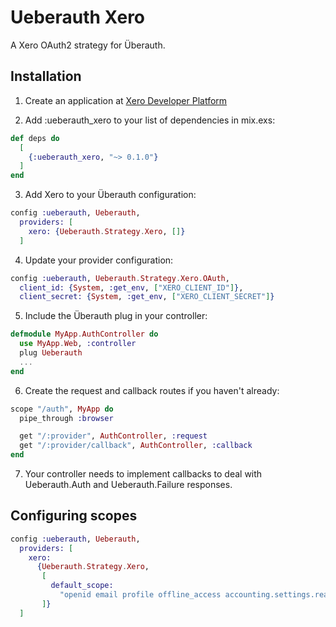 # Ueberauth Xero

A Xero OAuth2 strategy for Überauth.

## Installation

1. Create an application at [Xero Developer Platform](https://developer.xero.com)

2. Add :ueberauth_xero to your list of dependencies in mix.exs:

```elixir
def deps do
  [
    {:ueberauth_xero, "~> 0.1.0"}
  ]
end
```

3.  Add Xero to your Überauth configuration:

```elixir
config :ueberauth, Ueberauth,
  providers: [
    xero: {Ueberauth.Strategy.Xero, []}
  ]
```

4.  Update your provider configuration:

```elixir
config :ueberauth, Ueberauth.Strategy.Xero.OAuth,
  client_id: {System, :get_env, ["XERO_CLIENT_ID"]},
  client_secret: {System, :get_env, ["XERO_CLIENT_SECRET"]}
```

5.  Include the Überauth plug in your controller:

```elixir
defmodule MyApp.AuthController do
  use MyApp.Web, :controller
  plug Ueberauth
  ...
end
```

6.  Create the request and callback routes if you haven't already:

```elixir
scope "/auth", MyApp do
  pipe_through :browser

  get "/:provider", AuthController, :request
  get "/:provider/callback", AuthController, :callback
end
```

7. Your controller needs to implement callbacks to deal with Ueberauth.Auth and Ueberauth.Failure responses.



## Configuring scopes

```elixir
config :ueberauth, Ueberauth,
  providers: [
    xero:
      {Ueberauth.Strategy.Xero,
       [
         default_scope:
           "openid email profile offline_access accounting.settings.read accounting.transactions accounting.contacts"
       ]}
  ]
```